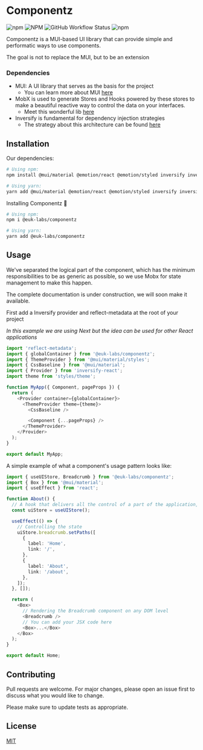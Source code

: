 # Componentz

![npm](https://img.shields.io/npm/v/@euk-labs/componentz)
![NPM](https://img.shields.io/npm/l/@euk-labs/componentz)
![GitHub Workflow Status](https://img.shields.io/github/workflow/status/Eureka-Shoulders/componentz/CI)
![npm](https://img.shields.io/npm/dw/@euk-labs/componentz)

Componentz is a MUI-based UI library that can provide simple and performatic ways to use components.

The goal is not to replace the MUI, but to be an extension

### Dependencies

- MUI: A UI library that serves as the basis for the project
  - You can learn more about MUI [here](mui.com/)
- MobX is used to generate Stores and Hooks powered by these stores to make a beautiful reactive way to control the data on your interfaces.
  - Meet this wonderful lib [here](mobx.js.org/)
- Inversify is fundamental for dependency injection strategies
  - The strategy about this architecture can be found [here](https://github.com/inversify/InversifyJS)

## Installation

Our dependencies:

```bash
# Using npm:
npm install @mui/material @emotion/react @emotion/styled inversify inversify-react mobx mobx-react-lite

# Using yarn:
yarn add @mui/material @emotion/react @emotion/styled inversify inversify-react mobx mobx-react-lite
```

Installing Componentz 🤩

```bash
# Using npm:
npm i @euk-labs/componentz

# Using yarn:
yarn add @euk-labs/componentz
```

## Usage

We've separated the logical part of the component, which has the minimum responsibilities to be as generic as possible, so we use Mobx for state management to make this happen.

The complete documentation is under construction, we will soon make it available.

First add a Inversify provider and reflect-metadata at the root of your project

_In this example we are using Next but the idea can be used for other React applications_

```ts
import 'reflect-metadata';
import { globalContainer } from '@euk-labs/componentz';
import { ThemeProvider } from '@mui/material/styles';
import { CssBaseline } from '@mui/material';
import { Provider } from 'inversify-react';
import theme from 'styles/theme';

function MyApp({ Component, pageProps }) {
  return (
    <Provider container={globalContainer}>
      <ThemeProvider theme={theme}>
        <CssBaseline />

        <Component {...pageProps} />
      </ThemeProvider>
    </Provider>
  );
}

export default MyApp;
```

A simple example of what a component's usage pattern looks like:

```ts
import { useUIStore, Breadcrumb } from '@euk-labs/componentz';
import { Box } from '@mui/material';
import { useEffect } from 'react';

function About() {
  // A hook that delivers all the control of a part of the application, in this case the UI
  const uiStore = useUIStore();

  useEffect(() => {
    // Controlling the state
    uiStore.breadcrumb.setPaths([
      {
        label: 'Home',
        link: '/',
      },
      {
        label: 'About',
        link: '/about',
      },
    ]);
  }, []);

  return (
    <Box>
      // Rendering the Breadcrumb component on any DOM level
      <Breadcrumb />
      // You can add your JSX code here
      <Box>...</Box>
    </Box>
  );
}

export default Home;
```

## Contributing

Pull requests are welcome. For major changes, please open an issue first to discuss what you would like to change.

Please make sure to update tests as appropriate.

## License

[MIT](https://choosealicense.com/licenses/mit/)
